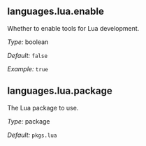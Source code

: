 [comment]: # (Do not edit this file as it is autogenerated. Go to docs/individual-docs if you want to make edits.)


[comment]: # (Please add your documentation on top of this line)

## languages\.lua\.enable

Whether to enable tools for Lua development\.



*Type:*
boolean



*Default:*
` false `



*Example:*
` true `



## languages\.lua\.package



The Lua package to use\.



*Type:*
package



*Default:*
` pkgs.lua `
